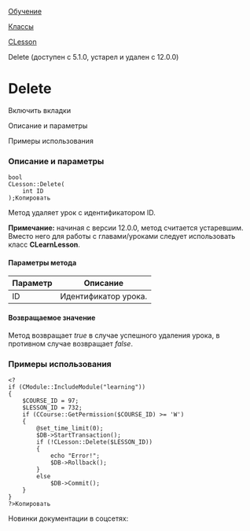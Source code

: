 [Обучение](/api_help/learning/index.php)

[Классы](/api_help/learning/classes/index.php)

[CLesson](/api_help/learning/classes/clesson/index.php)

Delete (доступен с 5.1.0, устарел и удален с 12.0.0)

Delete
======

Включить вкладки

Описание и параметры

Примеры использования

### Описание и параметры

```
bool
CLesson::Delete(
	int ID
);Копировать
```

Метод удаляет урок с идентификатором ID.

**Примечание:** начиная с версии 12.0.0, метод считается устаревшим. Вместо него для работы с главами/уроками следует использовать класс **CLearnLesson**.

#### Параметры метода

| Параметр | Описание |
| --- | --- |
| ID | Идентификатор урока. |

#### Возвращаемое значение

Метод возвращает *true* в случае успешного удаления урока, в противном
случае возвращает *false*.

### Примеры использования

```
<?
if (CModule::IncludeModule("learning"))
{
	$COURSE_ID = 97;
	$LESSON_ID = 732;
	if (CCourse::GetPermission($COURSE_ID) >= 'W')
	{
		@set_time_limit(0);
		$DB->StartTransaction();
		if (!CLesson::Delete($LESSON_ID))
		{
			echo "Error!";
			$DB->Rollback();
		}
		else
			$DB->Commit();
	}
}
?>Копировать
```

Новинки документации в соцсетях: